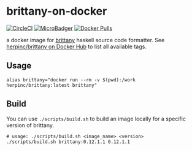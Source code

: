# brittany-on-docker

[![CircleCI](https://circleci.com/gh/herp-inc/brittany-on-docker.svg?style=svg)](https://circleci.com/gh/herp-inc/brittany-on-docker)
[![MicroBadger](https://images.microbadger.com/badges/image/herpinc/brittany.svg)](https://microbadger.com/images/herpinc/brittany)
[![Docker Pulls](https://img.shields.io/docker/pulls/herpinc/brittany)](https://hub.docker.com/r/herpinc/brittany)

a docker image for [brittany](https://github.com/lspitzner/brittany/) haskell source code formatter. See [herpinc/brittany on Docker Hub](https://hub.docker.com/r/herpinc/brittany/tags) to list all available tags.

## Usage

```shell
alias brittany="docker run --rm -v $(pwd):/work herpinc/brittany:latest brittany"
```

## Build

You can use `./scripts/build.sh` to build an image locally for a specific version of brittany.

```shell
# usage: ./scripts/build.sh <image_name> <version>
./scripts/build.sh brittany:0.12.1.1 0.12.1.1
```
